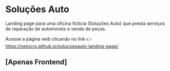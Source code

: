 # Soluções Auto

Landing page para uma oficina fictícia (Soluções Auto) que presta serviços de reparação de automóveis e venda de peças.

Acesse a página web clicando no link 👉 https://netocrs.github.io/solucoesauto-landing-page/

## [Apenas Frontend]
